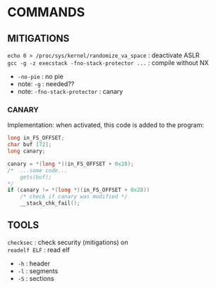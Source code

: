 # COMMANDS


## MITIGATIONS
`echo 0 > /proc/sys/kernel/randomize_va_space` : deactivate ASLR  
`gcc -g -z execstack -fno-stack-protector ...` : compile without NX  
*	`-no-pie` : no pie  
*	note: `-g` : needed??  
*	note: `-fno-stack-protector` : canary

### CANARY

Implementation: when activated, this code is added to the program:  
```c
long in_FS_OFFSET;
char buf [72];
long canary;

canary = *(long *)(in_FS_OFFSET + 0x28);
/*	...some code...
	gets(buf);
*/
if (canary != *(long *)(in_FS_OFFSET + 0x28))
	/* check if canary was modified */
	__stack_chk_fail();
```


## TOOLS
`checksec` : check security (mitigations) on  
`readelf ELF` : read elf  
*	`-h`	: header  
*	`-l`	: segments  
*	`-S`	: sections  
